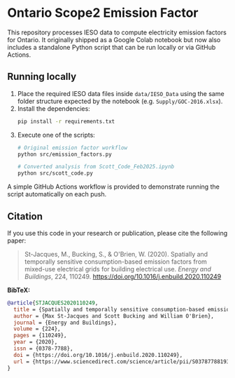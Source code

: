 # Ontario Scope2 Emission Factor

This repository processes IESO data to compute electricity emission factors for Ontario. It originally shipped as a Google Colab notebook but now also includes a standalone Python script that can be run locally or via GitHub Actions.

## Running locally
1. Place the required IESO data files inside `data/IESO_Data` using the same folder structure expected by the notebook (e.g. `Supply/GOC-2016.xlsx`).
2. Install the dependencies:
   ```bash
   pip install -r requirements.txt
   ```
3. Execute one of the scripts:
   ```bash
   # Original emission factor workflow
   python src/emission_factors.py

   # Converted analysis from Scott_Code_Feb2025.ipynb
   python src/scott_code.py
   ```

A simple GitHub Actions workflow is provided to demonstrate running the script automatically on each push.

## Citation

If you use this code in your research or publication, please cite the following paper:

> St-Jacques, M., Bucking, S., & O'Brien, W. (2020). Spatially and temporally sensitive consumption-based emission factors from mixed-use electrical grids for building electrical use. *Energy and Buildings*, 224, 110249. https://doi.org/10.1016/j.enbuild.2020.110249

**BibTeX:**
```bibtex
@article{STJACQUES2020110249,
  title = {Spatially and temporally sensitive consumption-based emission factors from mixed-use electrical grids for building electrical use},
  author = {Max St-Jacques and Scott Bucking and William O'Brien},
  journal = {Energy and Buildings},
  volume = {224},
  pages = {110249},
  year = {2020},
  issn = {0378-7788},
  doi = {https://doi.org/10.1016/j.enbuild.2020.110249},
  url = {https://www.sciencedirect.com/science/article/pii/S0378778819337387}
}
```
